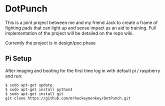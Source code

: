 # DotPunch
This is a joint project between me and my friend Jack to create a frame of fighting pads that can light up and sense 
impact as an aid to training. Full implementation of the project will be detailed on the repo wiki.

Currently the project is in design/poc phase

## Pi Setup
After imaging and booting for the first time log in with default pi / raspberry and run:

```
$ sudo apt-get update
$ sudo apt-get install python3
$ sudo apt-get install git
git clone https://github.com/mrhockeymonkey/DotPunch.git
```
